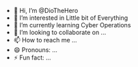 - 👋 Hi, I’m @DioTheHero
- 👀 I’m interested in Little bit of Everything 
- 🌱 I’m currently learning Cyber Operations 
- 💞️ I’m looking to collaborate on ... 
- 📫 How to reach me ...
- 😄 Pronouns: ...
- ⚡ Fun fact: ...

<!---
DioTheHero/DioTheHero is a ✨ special ✨ repository because its `README.md` (this file) appears on your GitHub profile.
You can click the Preview link to take a look at your changes.
--->
